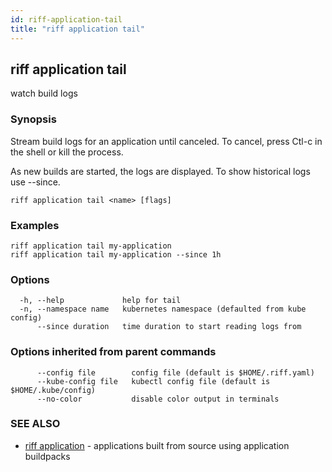 ```yaml
---
id: riff-application-tail
title: "riff application tail"
---
```

## riff application tail

watch build logs

### Synopsis

Stream build logs for an application until canceled. To cancel, press Ctl-c in
the shell or kill the process.

As new builds are started, the logs are displayed. To show historical logs use
--since.

```
riff application tail <name> [flags]
```

### Examples

```
riff application tail my-application
riff application tail my-application --since 1h
```

### Options

```
  -h, --help             help for tail
  -n, --namespace name   kubernetes namespace (defaulted from kube config)
      --since duration   time duration to start reading logs from
```

### Options inherited from parent commands

```
      --config file        config file (default is $HOME/.riff.yaml)
      --kube-config file   kubectl config file (default is $HOME/.kube/config)
      --no-color           disable color output in terminals
```

### SEE ALSO

* [riff application](riff_application.md)	 - applications built from source using application buildpacks

